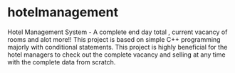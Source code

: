 # hotelmanagement
Hotel Management System - A complete end day total , current vacancy of rooms and alot more!!
This project is based on simple C++ programming majorly with conditional statements.
This project is highly beneficial for the hotel managers to check out the complete vacancy and selling at any time with the complete data from scratch.

